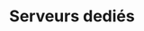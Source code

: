 ---
title: Serveurs dediés
slug: dedicated
excerpt: Utiliser les serveurs dediés OVHcloud
sections: Premiers pas, SSH et clé SSH, RAID & disques, Réseau & IP, Diagnostic et mode Rescue, vRack, Utilisation avancée, Divers
---
